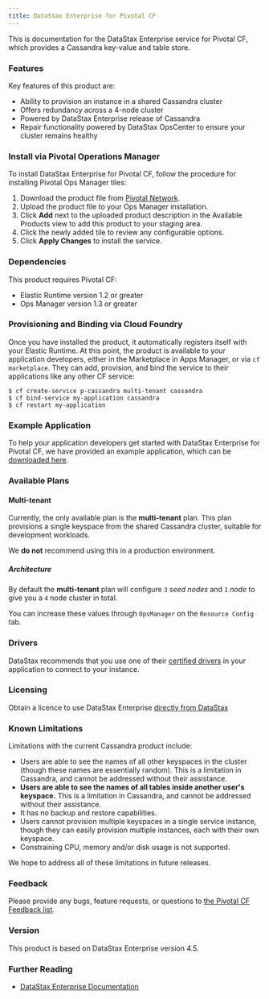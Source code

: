 ```yaml
---
title: DataStax Enterprise for Pivotal CF
---
```


This is documentation for the DataStax Enterprise service for Pivotal CF, which provides a Cassandra key-value and table store.

### Features
Key features of this product are:

* Ability to provision an instance in a shared Cassandra cluster
* Offers redundancy across a 4-node cluster
* Powered by DataStax Enterprise release of Cassandra
* Repair functionality powered by DataStax OpsCenter to ensure your cluster remains healthy

### Install via Pivotal Operations Manager

To install DataStax Enterprise for Pivotal CF, follow the procedure for installing Pivotal Ops Manager tiles:

1. Download the product file from [Pivotal Network](https://network.pivotal.io/).
1. Upload the product file to your Ops Manager installation.
1. Click **Add** next to the uploaded product description in the Available Products view to add this product to your staging area.
1. Click the newly added tile to review any configurable options.
1. Click **Apply Changes** to install the service.

### Dependencies
This product requires Pivotal CF:

* Elastic Runtime version 1.2 or greater
* Ops Manager version 1.3 or greater

### Provisioning and Binding via Cloud Foundry

Once you have installed the product, it automatically registers itself with your Elastic Runtime. At this point, the product is available to your application developers, either in the Marketplace in Apps Manager, or via `cf marketplace`. They can add, provision, and bind the service to their applications like any other CF service:

```
$ cf create-service p-cassandra multi-tenant cassandra
$ cf bind-service my-application cassandra
$ cf restart my-application
```

### Example Application

To help your application developers get started with DataStax Enterprise for Pivotal CF, we have provided an example application, which can be [downloaded here](https://github.com/pivotal-cf/cf-cassandra-example-app/archive/master.zip).

### Available Plans

#### Multi-tenant
Currently, the only available plan is the **multi-tenant** plan. This plan provisions a single keyspace from the shared Cassandra cluster, suitable for development workloads.

We **do not** recommend using this in a production environment.

##### Architecture
By default the **multi-tenant** plan will configure `3` *seed nodes* and `1` *node* to give you a `4` node cluster in total.

You can increase these values through `OpsManager` on the `Resource Config` tab.

### Drivers
DataStax recommends that you use one of their [certified drivers](http://www.datastax.com/download#dl-datastax-drivers) in your application to connect to your instance.

### Licensing
Obtain a licence to use DataStax Enterprise [directly from DataStax](http://www.datastax.com/company#contact)

### Known Limitations

Limitations with the current Cassandra product include:

* Users are able to see the names of all other keyspaces in the cluster (though these names are essentially random). This is a limitation in Cassandra, and cannot be addressed without their assistance.
* **Users are able to see the names of all tables inside another user's keyspace.**  This is a limitation in Cassandra, and cannot be addressed without their assistance.
* It has no backup and restore capabilities.
* Users cannot provision multiple keyspaces in a single service instance,
  though they can easily provision multiple instances, each with their own
  keyspace.
* Constraining CPU, memory and/or disk usage is not supported.

We hope to address all of these limitations in future releases.


### Feedback

Please provide any bugs, feature requests, or questions to [the Pivotal CF Feedback list](mailto:pivotal-cf-feedback@pivotal.io).

### Version

This product is based on DataStax Enterprise version 4.5.

### Further Reading

* [DataStax Enterprise Documentation](http://www.datastax.com/docs)
